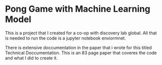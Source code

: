 # Pong Game with Machine Learning Model
This is a project that I created for a co-op with discovery lab global. All that is needed to run the code is a jupyter notebook enviormnet. 

There is extensive doccumentation in the paper that i wrote for this titled Technical Doccumentation. This is an 83 page paper that coveres the code and what I did to create it. 
